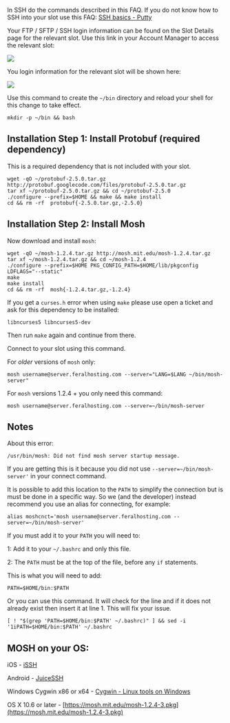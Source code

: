 
In SSH do the commands described in this FAQ. If you do not know how to SSH into your slot use this FAQ: [SSH basics - Putty](https://www.feralhosting.com/faq/view?question=12)

Your FTP / SFTP / SSH login information can be found on the Slot Details page for the relevant slot. Use this link in your Account Manager to access the relevant slot:

![](https://raw.github.com/feralhosting/feralfilehosting/master/Feral%20Wiki/0%20Generic/slot_detail_link.png)

You login information for the relevant slot will be shown here:

![](https://raw.github.com/feralhosting/feralfilehosting/master/Feral%20Wiki/0%20Generic/slot_detail_ssh.png)

Use this command to create the `~/bin` directory and reload your shell for this change to take effect.

~~~
mkdir -p ~/bin && bash
~~~

Installation Step 1: Install Protobuf (required dependency)
---

This is a required dependency that is not included with your slot.

~~~
wget -qO ~/protobuf-2.5.0.tar.gz http://protobuf.googlecode.com/files/protobuf-2.5.0.tar.gz
tar xf ~/protobuf-2.5.0.tar.gz && cd ~/protobuf-2.5.0
./configure --prefix=$HOME && make && make install
cd && rm -rf  protobuf{-2.5.0.tar.gz,-2.5.0}
~~~

Installation Step 2: Install Mosh
---

Now download and install `mosh`:

~~~
wget -qO ~/mosh-1.2.4.tar.gz http://mosh.mit.edu/mosh-1.2.4.tar.gz
tar xf ~/mosh-1.2.4.tar.gz && cd ~/mosh-1.2.4
./configure --prefix=$HOME PKG_CONFIG_PATH=$HOME/lib/pkgconfig LDFLAGS="--static" 
make
make install
cd && rm -rf  mosh{-1.2.4.tar.gz,-1.2.4}
~~~

If you get a `curses.h` error  when using `make` please use open a ticket and ask for this dependency to be installed:

~~~
libncurses5 libncurses5-dev
~~~

Then run `make` again and continue from there.

Connect to your slot using this command.

For *older* versions of `mosh` only:

~~~
mosh username@server.feralhosting.com --server="LANG=$LANG ~/bin/mosh-server"
~~~

For `mosh` versions 1.2.4 + you only need this command:

~~~
mosh username@server.feralhosting.com --server=~/bin/mosh-server
~~~

Notes
---

About this error:

~~~
/usr/bin/mosh: Did not find mosh server startup message.
~~~

If you are getting this is it because you did not use `--server=~/bin/mosh-server'` in your connect command.

It is possible to add this location to the `PATH` to simplify the connection but is must be done in a specific way. So we (and the developer) instead recommend you use an alias for connecting, for example:

~~~
alias moshcnct='mosh username@server.feralhosting.com --server=~/bin/mosh-server'
~~~

If you must add it to your `PATH` you will need to:

1: Add it to your `~/.bashrc` and only this file.

2: The `PATH` must be at the top of the file, before any `if` statements.

This is what you will need to add:

~~~
PATH=$HOME/bin:$PATH
~~~

Or you can use this command. It will check for the line and if it does not already exist then insert it at line 1. This will fix your issue.

~~~
[ ! "$(grep 'PATH=$HOME/bin:$PATH' ~/.bashrc)" ] && sed -i '1iPATH=$HOME/bin:$PATH' ~/.bashrc
~~~

MOSH on your OS:
---

iOS - [iSSH](https://itunes.apple.com/us/app/issh-ssh-vnc-console/id287765826)

Android - [JuiceSSH](https://play.google.com/store/apps/details?id=com.sonelli.juicessh&hl=en_GB)

Windows Cygwin x86 or x64 - [Cygwin - Linux tools on Windows](https://www.feralhosting.com/faq/view?question=235)

OS X 10.6 or later - [https://mosh.mit.edu/mosh-1.2.4-3.pkg](https://mosh.mit.edu/mosh-1.2.4-3.pkg)



